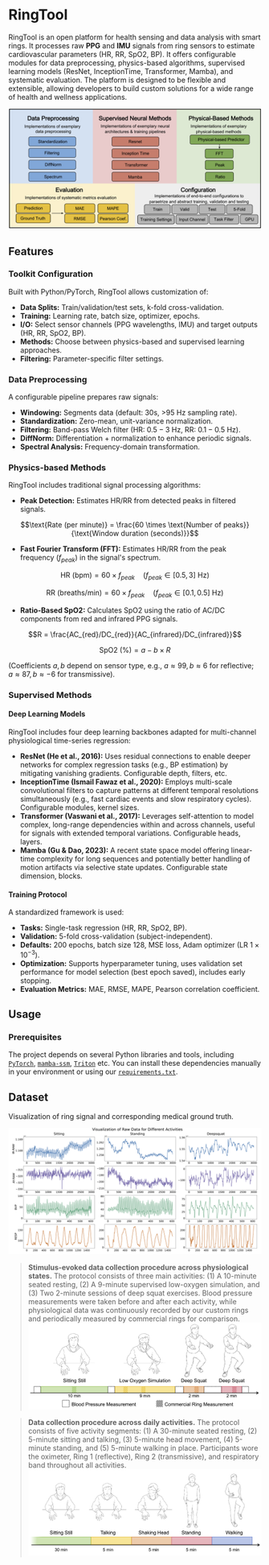 # RingTool
RingTool is an open platform for health sensing and data analysis with smart rings. It processes raw **PPG** and **IMU** signals from ring sensors to estimate cardiovascular parameters (HR, RR, SpO2, BP). It offers configurable modules for data preprocessing, physics-based algorithms, supervised learning models (ResNet, InceptionTime, Transformer, Mamba), and systematic evaluation. The platform is designed to be flexible and extensible, allowing developers to build custom solutions for a wide range of health and wellness applications.

![RingTool System Overview](figures/structure.jpg)


## Features
### Toolkit Configuration
Built with Python/PyTorch, RingTool allows customization of:
* **Data Splits:** Train/validation/test sets, k-fold cross-validation.
* **Training:** Learning rate, batch size, optimizer, epochs.
* **I/O:** Select sensor channels (PPG wavelengths, IMU) and target outputs (HR, RR, SpO2, BP).
* **Methods:** Choose between physics-based and supervised learning approaches.
* **Filtering:** Parameter-specific filter settings.

### Data Preprocessing
A configurable pipeline prepares raw signals:
* **Windowing:** Segments data (default: 30s, >95 Hz sampling rate).
* **Standardization:** Zero-mean, unit-variance normalization.
* **Filtering:** Band-pass Welch filter (HR: $0.5-3$ Hz, RR: $0.1-0.5$ Hz).
* **DiffNorm:** Differentiation + normalization to enhance periodic signals.
* **Spectral Analysis:** Frequency-domain transformation.

### Physics-based Methods
RingTool includes traditional signal processing algorithms:
* **Peak Detection:** Estimates HR/RR from detected peaks in filtered signals.

```math
\text{Rate (per minute)} = \frac{60 \times \text{Number of peaks}}{\text{Window duration (seconds)}}
```
* **Fast Fourier Transform (FFT):** Estimates HR/RR from the peak frequency ($f_{peak}$) in the signal's spectrum.

```math
\text{HR (bpm)} = 60 \times f_{peak} \quad (f_{peak} \in [0.5, 3] \text{ Hz})
```

```math
\text{RR (breaths/min)} = 60 \times f_{peak} \quad (f_{peak} \in [0.1, 0.5] \text{ Hz})
```
* **Ratio-Based SpO2:** Calculates SpO2 using the ratio of AC/DC components from red and infrared PPG signals.

```math
R = \frac{AC_{red}/DC_{red}}{AC_{infrared}/DC_{infrared}}
```

```math
\text{SpO2 (\%)} = a - b \times R
```

(Coefficients $a, b$ depend on sensor type, e.g., $a \approx 99, b \approx 6$ for reflective; $a \approx 87, b \approx -6$ for transmissive).


### Supervised Methods
#### Deep Learning Models
RingTool includes four deep learning backbones adapted for multi-channel physiological time-series regression:

* **ResNet (He et al., 2016):** Uses residual connections to enable deeper networks for complex regression tasks (e.g., BP estimation) by mitigating vanishing gradients. Configurable depth, filters, etc.
* **InceptionTime (Ismail Fawaz et al., 2020):** Employs multi-scale convolutional filters to capture patterns at different temporal resolutions simultaneously (e.g., fast cardiac events and slow respiratory cycles). Configurable modules, kernel sizes.
* **Transformer (Vaswani et al., 2017):** Leverages self-attention to model complex, long-range dependencies within and across channels, useful for signals with extended temporal variations. Configurable heads, layers.
* **Mamba (Gu & Dao, 2023):** A recent state space model offering linear-time complexity for long sequences and potentially better handling of motion artifacts via selective state updates. Configurable state dimension, blocks.

#### Training Protocol
A standardized framework is used:
* **Tasks:** Single-task regression (HR, RR, SpO2, BP).
* **Validation:** 5-fold cross-validation (subject-independent).
* **Defaults:** 200 epochs, batch size 128, MSE loss, Adam optimizer (LR $1 \times 10^{-3}$).
* **Optimization:** Supports hyperparameter tuning, uses validation set performance for model selection (best epoch saved), includes early stopping.
* **Evaluation Metrics:** MAE, RMSE, MAPE, Pearson correlation coefficient.


## Usage
### Prerequisites
The project depends on several Python libraries and tools, including [`PyTorch`](https://github.com/pytorch/pytorch), [`mamba-ssm`](https://github.com/state-spaces/mamba), [`Triton`](https://github.com/triton-lang/triton) etc. You can install these dependencies manually in your environment or using our [`requirements.txt`](requirements.txt).


## Dataset
Visualization of ring signal and corresponding medical ground truth.

![Dataset Visualization](figures/00017_ring1_processed.png)

> **Stimulus-evoked data collection procedure across physiological states.** The protocol consists of three main activities: (1) A 10-minute seated resting, (2) A 9-minute supervised low-oxygen simulation, and (3) Two 2-minute sessions of deep squat exercises. Blood pressure measurements were taken before and after each activity, while physiological data was continuously recorded by our custom rings and periodically measured by commercial rings for comparison.
![Health Experiment](figures/healthExperiment.png)

> **Data collection procedure across daily activities.** The protocol consists of five activity segments: (1) A 30-minute seated resting, (2) 5-minute sitting and talking, (3) 5-minute head movement, (4) 5-minute standing, and (5) 5-minute walking in place. Participants wore the oximeter, Ring 1 (reflective), Ring 2 (transmissive), and respiratory band throughout all activities.
![Daily Experiment](figures/dailyExperiment.png)





<!-- **Prevent pushing pyc files into Git**.
```sh
pip install pre-commit
pre-commit install
```
1. **Installation**: To use RingTool, you need to install the required libraries and dependencies. You can do this by running the following command:
   ```bash
   pip install -r requirements.txt
   ```
2. **Data Collection**: Put your data under the `data` folder. The data should be npy format. 
``` 
data_daily.npy (data_sport.npydata_health.npy) 
- subject
  ring1: timestamp,green,ir,red,ax,ay,az
  ring2: timestamp,green,ir,red,ax,ay,az
  bvp: timestamp,bvp
  hr: timestamp,hr
  spo2: timestamp,spo2
  resp: timestamp,resp
  ecg: timestamp,ecg
  ecg_hr: timestamp,ecg_hr
  ecg_rr: timestamp,ecg_rr
  samsung: timestamp,hr
  oura: start, end, hr
  BP: start, end,sys,dia
  Experiment: Health, Daily, Sport
  Labels: start, end, label
```
3. **Configuration**: Configure the parameters for data collection and analysis in the `config` folder. You can specify the Health metrics, and activity settings.
4. **Train**: TODO
5. **Evaluate**: TODO -->

